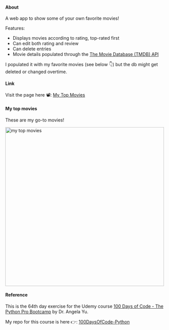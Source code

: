 #### About

A web app to show some of your own favorite movies! 

Features:
- Displays movies according to rating, top-rated first
- Can edit both rating and review
- Can delete entries
- Movie details populated through the [The Movie Database (TMDB) API](https://www.themoviedb.org/documentation/api)

I populated it with my favorite movies (see below 👇) but the db might get deleted or changed overtime.

#### Link

Visit the page here 📽: [My Top Movies](https://damp-meadow-5145.herokuapp.com)


#### My top movies

These are my go-to movies!

<img src="https://lh3.googleusercontent.com/Pv96FXfAUvwh5fySRleK2w68VqWP1KhgDg7J66qp62znLS4MHZOeJbOnBmFDpArg1IQ9nxUsdr4af4_V-OhMp9uvnPefmnj1leHc15xl4l4zpjN51Dp2Z7U4UMHcH0JmGuHolkGCK5mIL4sq2-XGrwYz4m-2TkthRK86bSwYJXocZlkaNzt0rRsPf97NaBBpi_fib65hgs8wnwAID6DLSSed9U1UzQIKmVyQIuSOT3vzjpv62XV5CDMLC1sR9Kfja451wjCcmsHnYqrSJRaygUNMpJjSXwjdHlwvG4rIHjMGfWuX7bUrzJrGaDbWpRt5pLXfKDot-Ixd_zDiuoEWsWiFFnf9XrNIbzg5u2g4Wqoen12Zf4Nc2WINVWsgQU4NY0X3WRjvuPTHPZrL9li3pc-NXNAK1vYcEZ0_Bb78PkXZz4QCmbIFtyB7WQWh0RM-2yATdqRg2d_Dq5dQXZjIMCpP32S10WnQohft1UuiTT0uccfIiEBPPLwEfOxODaJ-oKc1ttgTfxI3CDZTDkYxUrO8reUb15I8_5sBeKsTuUooE6g6tBSSoIYakqMwn0U8JLGapvzqzZ_9yfC9fKHjIEcuRaF0TNWLrScnfjZrBb5twgo2lmxspIPBon6czX9gVitE_axTwOQVZb4eDVPAAM_ahIP0kNFgM43dyvq4QAdyPZfRQBNsQ2uBpN02oSgFLEy4dIqOF3veXzqFxH4gBLZeSQ=w602-h881-no?authuser=2" height="500" alt="my top movies">

#### Reference

This is the 64th day exercise for the Udemy course [100 Days of Code - The Python Pro Bootcamp](https://www.udemy.com/course/100-days-of-code/) by Dr. Angela Yu.

My repo for this course is here 👉: [100DaysOfCode-Python](https://github.com/maryletteroa/100DaysOfCode-Python)

